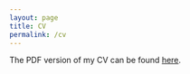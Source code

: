 ```yaml
---
layout: page
title: CV
permalink: /cv
---
```


The PDF version of my CV can be found [here](https://www.dropbox.com/s/ci393uq2xsu1wil/cv.pdf?dl=0). 

